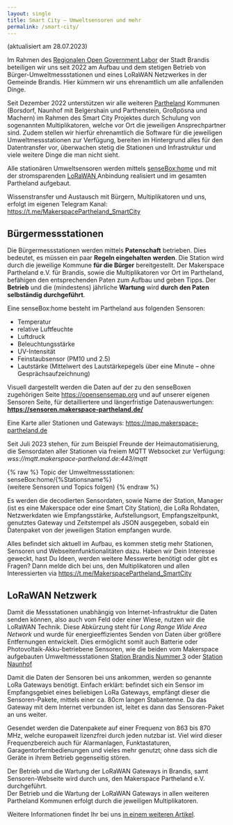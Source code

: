 ```yaml
---
layout: single
title: Smart City – Umweltsensoren und mehr
permalink: /smart-city/
---
```


(aktualisiert am 28.07.2023)

Im Rahmen des <a rel="noreferrer noopener" href="https://open-government-kommunen.de/" target="_blank">Regionalen Open Government Labor</a> der Stadt Brandis beteiligen wir uns seit 2022 am Aufbau und dem stetigen Betrieb von Bürger-Umweltmessstationen und eines LoRaWAN Netzwerkes in der Gemeinde Brandis. Hier kümmern wir uns ehrenamtlich um alle anfallenden Dinge.

Seit Dezember 2022 unterstützen wir alle weiteren <a rel="noreferrer noopener" href="https://partheland.de" target="_blank">Partheland</a> Kommunen (Borsdorf, Naunhof mit Belgershain und Parthenstein, Großpösna und Machern) im Rahmen des Smart City Projektes durch Schulung von sogenannten Multiplikatoren, welche vor Ort die jeweiligen Ansprechpartner sind. Zudem stellen wir hierfür ehrenamtlich die Software für die jeweiligen Umweltmessstationen zur Verfügung, bereiten im Hintergrund alles für den Datentransfer vor, überwachen stetig die Stationen und Infrastruktur und viele weitere Dinge die man nicht sieht.

Alle stationären Umweltsensoren werden mittels <a rel="noreferrer noopener" href="home" target="_blank">senseBox:home</a> und mit der stromsparenden <a href="https://www.thethingsnetwork.org" target="_blank" rel="noreferrer noopener">LoRaWAN </a>Anbindung realisiert und im gesamten Partheland aufgebaut.

Wissenstransfer und Austausch mit Bürgern, Multiplikatoren und uns, erfolgt im eigenen Telegram Kanal: <a rel="noreferrer noopener" href="https://t.me/MakerspacePartheland_SmartCity" target="_blank">https://t.me/MakerspacePartheland_SmartCity</a>

## Bürgermessstationen

Die Bürgermessstationen werden mittels **Patenschaft** betrieben. Dies bedeutet, es müssen ein paar **Regeln eingehalten** **werden**. Die Station wird durch die jeweilige Kommune **für die Bürger** bereitgestellt. Der Makerspace Partheland e.V. für Brandis, sowie die Multiplikatoren vor Ort im Partheland, befähigen den entsprechenden Paten zum Aufbau und geben Tipps. Der **Betrieb** und die (mindestens) jährliche **Wartung** wird **durch den Paten selbständig durchgeführt**.

Eine senseBox:home besteht im Partheland aus folgenden Sensoren:

- Temperatur
- relative Luftfeuchte
- Luftdruck
- Beleuchtungsstärke
- UV-Intensität
- Feinstaubsensor (PM10 und 2.5)
- Lautstärke (Mittelwert des Lautstärkepegels über eine Minute – ohne Gesprächsaufzeichnung)

Visuell dargestellt werden die Daten auf der zu den senseBoxen zugehörigen Seite <a rel="noreferrer noopener" href="https://opensensemap.org" target="_blank">https://opensensemap.org</a> und auf unserer eigenen Sensoren Seite, für detailliertere und längerfristige Datenauswertungen: <a rel="noreferrer noopener" href="https://sensoren.makerspace-partheland.de/" target="_blank"><strong>https://sensoren.makerspace-partheland.de/</strong></a>

Eine Karte aller Stationen und Gateways: <a rel="noreferrer noopener" href="https://map.makerspace-partheland.de" target="_blank">https://map.makerspace-partheland.de</a>

Seit Juli 2023 stehen, für zum Beispiel Freunde der Heimautomatisierung, die Sensordaten aller Stationen via freiem MQTT Websocket zur Verfügung:  
_wss://mqtt.makerspace-partheland.de:443/mqtt_

{% raw %}
Topic der Umweltmessstationen: senseBox:home/{%Stationsname%}  
(weitere Sensoren und Topics folgen)
{% endraw %}

Es werden die decodierten Sensordaten, sowie Name der Station, Manager (ist es eine Makerspace oder eine Smart City Station), die LoRa Rohdaten, Netzwerkdaten wie Empfangsstärke, Aufstellungsort, Empfangszeitpunkt, genutztes Gateway und Zeitstempel als JSON ausgegeben, sobald ein Datenpaket von der jeweiligen Station empfangen wurde.

Alles befindet sich aktuell im Aufbau, es kommen stetig mehr Stationen, Sensoren und Webseitenfunktionalitäten dazu. Haben wir Dein Interesse geweckt, hast Du Ideen, werden weitere Messwerte benötigt oder gibt es Fragen? Dann melde dich bei uns, den Multiplikatoren und allen Interessierten via <a rel="noreferrer noopener" href="https://t.me/MakerspacePartheland_SmartCity" target="_blank">https://t.me/MakerspacePartheland_SmartCity</a>

## LoRaWAN Netzwerk

Damit die Messstationen unabhängig von Internet-Infrastruktur die Daten senden können, also auch vom Feld oder einer Wiese, nutzen wir die LoRaWAN Technik. Diese Abkürzung steht für _Long Range Wide Area Network_ und wurde für energieeffizientes Senden von Daten über größere Entfernungen entwickelt. Dies ermöglicht somit auch Batterie oder Photovoltaik-Akku-betriebene Sensoren, wie die beiden vom Makerspace aufgebauten Umweltmessstationen <a rel="noreferrer noopener" href="https://sensoren.makerspace-partheland.de/d/l2eL6qr4x/station-brandis-nummer-3" target="_blank">Station Brandis Nummer 3</a> oder <a rel="noreferrer noopener" href="https://sensoren.makerspace-partheland.de/d/erweVEQnG/station-naunhof" target="_blank">Station Naunhof</a>

Damit die Daten der Sensoren bei uns ankommen, werden so genannte LoRa Gateways benötigt. Einfach erklärt: befindet sich ein Sensor im Empfangsgebiet eines beliebigen LoRa Gateways, empfängt dieser die Sensoren-Pakete, mittels einer ca. 80cm langen Stabantenne. Da das Gateway mit dem Internet verbunden ist, leitet es dann das Sensoren-Paket an uns weiter.

Gesendet werden die Datenpakete auf einer Frequenz von 863 bis 870 MHz, welche europaweit lizenzfrei durch jeden nutzbar ist. Viel wird dieser Frequenzbereich auch für Alarmanlagen, Funktastaturen, Garagentorfernbedienungen und vieles mehr genutzt; ohne dass sich die Geräte in ihrem Betrieb gegenseitig stören.

Der Betrieb und die Wartung der LoRaWAN Gateways in Brandis, samt Sensoren-Webseite wird durch uns, den Makerspace Partheland e.V. durchgeführt.  
Der Betrieb und die Wartung der LoRaWAN Gateways in allen weiteren Partheland Kommunen erfolgt durch die jeweiligen Multiplikatoren.

Weitere Informationen findet Ihr bei uns <a href="/smart-city/warum-nutzen-wir-lora-und-kein-wifi-fuer-die-umweltsensoren/">in einem weiteren Artikel</a>.
